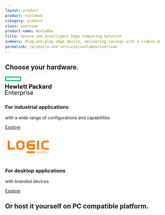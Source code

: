 ```yaml
---
layout: product
product: nuvlabox
category: product
class: overview
product-name: NuvlaBox
title: Secure and Intelligent Edge Computing Solution
summary: Plug-and-play edge device, delivering savings with a simple and secure private cloud solution. Build serious IoT capabilities, reduce operational costs and improve efficiency.
permalink: /products-and-services/nuvlabox/overview
---
```


<section class="mt-20 section-is-it-for bg-white">
	<div class="container">
		<div class="row justify-content-center pb-50 pt-50">
			<div class="col-md-12 section-title text-center">
					<h2 class="pb-10 fw700">Choose your hardware.</h2>
			</div>
		</div>
		<div class="row justify-content-center icon-is-it-for pb-50 pt-50">
			<div class="col-md-4 col-sm-6 col-xs-12 item icon animated">
              <img src="/img/content/Hewlett_Packard_Enterprise_logo.png" alt="hpe logo" width="30%">
              <h3 class="mt-20 text-center fw600">For industrial applications</h3>
              <p class="mt-10 text-center">with a wide range of configurations and capabilities</p>
              <p class="button mt-10 text-center">
        	      <a class="btn-sixsq mt-20 color-3 text-center" href="/products-and-services/nuvlabox/tech-spec#hpe"><i class="fa fa-plus-square-o"></i>  Explore</a>
              </p>
            </div>
			<div class="col-md-4 col-sm-6 col-xs-12 item icon animated">
              <img src="/img/content/logic-supply-logo.png" alt="logic supply logo" width="30%">
              <h3 class="mt-20 text-center fw600">For desktop applications</h3>
              <p class="mt-10 text-center">with branded devices</p>
              <p class="button mt-10 text-center">
        	      <a class="btn-sixsq mt-20 color-3 text-center" href="/products-and-services/nuvlabox/tech-spec#logic-supply"><i class="fa fa-plus-square-o"></i>  Explore</a>
              </p>
            </div>
		</div>
		<div class="row justify-content-center pb-50 pt-50">
			<div class="col-md-12 section-title text-center">
				<h2 class="pb-10 fw700">Or host it yourself on PC compatible platform.</h2>
			</div>
		</div>
	</div>
</section>
